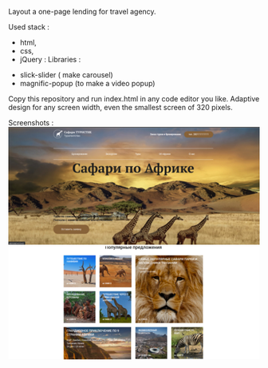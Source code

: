 Layout a one-page lending for travel agency. 

Used stack : 
- html,
- css,
- jQuery :
Libraries : 
* slick-slider ( make carousel)
* magnific-popup (to make a video popup)

Copy this repository and run index.html in any code editor you like.
Adaptive design for any screen width, even the smallest screen of 320 pixels.

Screenshots :
![](https://github.com/valdemarus21/html-layout-landing-page-tourism-agency/blob/master/screenshots/6.jpg)
![](https://github.com/valdemarus21/html-layout-landing-page-tourism-agency/blob/master/screenshots/7.jpg)
